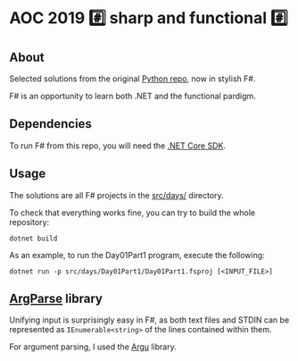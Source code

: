# AOC 2019 :hash: sharp and functional :hash:

## About

Selected solutions from the original [Python repo](https://github.com/tranzystorek-io/aoc2019), now in stylish F#.

F# is an opportunity to learn both .NET and the functional pardigm.

## Dependencies

To run F# from this repo, you will need the [.NET Core SDK](https://dotnet.microsoft.com/download).

## Usage

The solutions are all F# projects in the [src/days/](src/days) directory.

To check that everything works fine, you can try to build the whole repository:

`dotnet build`

As an example, to run the Day01Part1 program, execute the following:

`dotnet run -p src/days/Day01Part1/Day01Part1.fsproj [<INPUT_FILE>]`

## [ArgParse](src/ArgParse) library

Unifying input is surprisingly easy in F#, as both text files and STDIN can be represented
as `IEnumerable<string>` of the lines contained within them.

For argument parsing, I used the [Argu](https://fsprojects.github.io/Argu/) library.
